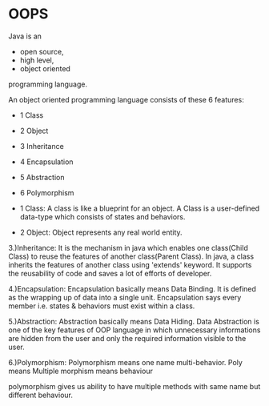 # OOPS

Java is an 
- open source, 
- high level,
- object oriented

programming language.

An object oriented programming language consists of these 6 features:

- 1 Class
- 2 Object
- 3 Inheritance
- 4 Encapsulation
- 5 Abstraction
- 6 Polymorphism

- 1 Class: A class is like a blueprint for an object.
A Class is a user-defined data-type which consists of states and behaviors.

- 2 Object: Object represents any real world entity.

3.)Inheritance: It is the mechanism in java which enables one class(Child Class) to reuse the features of another class(Parent Class).
In java, a class inherits the features of another class using 'extends' keyword.
It supports the reusability of code and saves a lot of efforts of developer.


4.)Encapsulation: Encapsulation basically means Data Binding.
It is defined as the wrapping up of data into a single unit.
Encapsulation says every member i.e. states & behaviors must exist within a class.


5.)Abstraction: Abstraction basically means Data Hiding.
Data Abstraction is one of the key features of OOP language in which unnecessary 
informations are hidden from the user and only the required information visible to the user.


6.)Polymorphism: Polymorphism means one name multi-behavior.
Poly means Multiple
morphism means behaviour

polymorphism gives us ability to have multiple methods with same name but different behaviour. 
